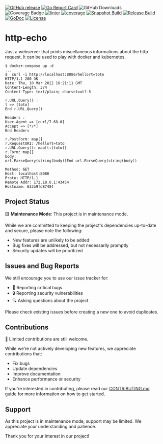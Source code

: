 [![GitHub release](https://img.shields.io/github/release/sgaunet/http-echo.svg)](https://github.com/sgaunet/http-echo/releases/latest)
[![Go Report Card](https://goreportcard.com/badge/github.com/sgaunet/http-echo)](https://goreportcard.com/report/github.com/sgaunet/http-echo)
![GitHub Downloads](https://img.shields.io/github/downloads/sgaunet/http-echo/total)
![Coverage Badge](https://raw.githubusercontent.com/wiki/sgaunet/http-echo/coverage-badge.svg)
[![linter](https://github.com/sgaunet/http-echo/actions/workflows/coverage.yml/badge.svg)](https://github.com/sgaunet/http-echo/actions/workflows/coverage.yml)
[![coverage](https://github.com/sgaunet/http-echo/actions/workflows/coverage.yml/badge.svg)](https://github.com/sgaunet/http-echo/actions/workflows/coverage.yml)
[![Snapshot Build](https://github.com/sgaunet/http-echo/actions/workflows/snapshot.yml/badge.svg)](https://github.com/sgaunet/http-echo/actions/workflows/snapshot.yml)
[![Release Build](https://github.com/sgaunet/http-echo/actions/workflows/release.yml/badge.svg)](https://github.com/sgaunet/http-echo/actions/workflows/release.yml)
[![GoDoc](https://godoc.org/github.com/sgaunet/http-echo?status.svg)](https://godoc.org/github.com/sgaunet/http-echo)
[![License](https://img.shields.io/github/license/sgaunet/http-echo.svg)](LICENSE)

# http-echo

Just a webserver that prints miscellaneous informations about the http request. It can be used to play with docker and kubernetes.

```
$ docker-compose up -d
...
$  curl -i http://localhost:8080/hello?t=toto
HTTP/1.1 200 OK
Date: Thu, 10 Mar 2022 16:21:11 GMT
Content-Length: 374
Content-Type: text/plain; charset=utf-8

r.URL.Query() :
t => [toto]
End r.URL.Query()

Headers :
User-Agent => [curl/7.68.0]
Accept => [*/*]
End Headers

r.PostForm: map[]
r.RequestURI: /hello?t=toto
r.URL.Query(): map[t:[toto]]
r.Form: map[]
body: 
url.ParseQuery(string(body))End url.ParseQuery(string(body))

Method: GET
Host: localhost:8080
Proto: HTTP/1.1
Remote Addr: 172.18.0.1:43454
Hostname: 633b9fd87484
```

## Project Status

🟨 **Maintenance Mode**: This project is in maintenance mode.

While we are committed to keeping the project's dependencies up-to-date and secure, please note the following:

- New features are unlikely to be added
- Bug fixes will be addressed, but not necessarily promptly
- Security updates will be prioritized

## Issues and Bug Reports

We still encourage you to use our issue tracker for:

- 🐛 Reporting critical bugs
- 🔒 Reporting security vulnerabilities
- 🔍 Asking questions about the project

Please check existing issues before creating a new one to avoid duplicates.

## Contributions

🤝 Limited contributions are still welcome.

While we're not actively developing new features, we appreciate contributions that:

- Fix bugs
- Update dependencies
- Improve documentation
- Enhance performance or security

If you're interested in contributing, please read our [CONTRIBUTING.md](link-to-contributing-file) guide for more information on how to get started.

## Support

As this project is in maintenance mode, support may be limited. We appreciate your understanding and patience.

Thank you for your interest in our project!